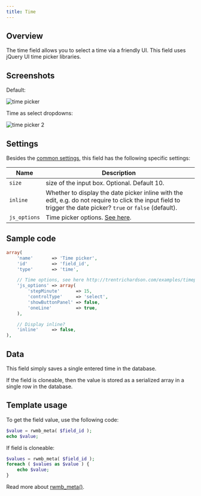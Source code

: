 ```yaml
---
title: Time
---
```


## Overview

The time field allows you to select a time via a friendly UI. This field uses jQuery UI time picker libraries.

## Screenshots

Default:

![time picker](https://i.imgur.com/xwV5FN5.png)

Time as select dropdowns:

![time picker 2](https://i.imgur.com/S83Wpau.png)

## Settings

Besides the [common settings](/field-settings/), this field has the following specific settings:

Name | Description
--- | ---
`size` | size of the input box. Optional. Default 10.
`inline` | Whether to display the date picker inline with the edit, e.g. do not require to click the input field to trigger the date picker? `true` or `false` (default).
`js_options`| Time picker options. [See here](http://trentrichardson.com/examples/timepicker/).

## Sample code

```php
array(
    'name'       => 'Time picker',
    'id'         => 'field_id',
    'type'       => 'time',

    // Time options, see here http://trentrichardson.com/examples/timepicker/
    'js_options' => array(
        'stepMinute'      => 15,
        'controlType'     => 'select',
        'showButtonPanel' => false,
        'oneLine'         => true,
    ),

    // Display inline?
    'inline'     => false,
),
```

## Data

This field simply saves a single entered time in the database.

If the field is cloneable, then the value is stored as a serialized array in a single row in the database.

## Template usage

To get the field value, use the following code:

```php
$value = rwmb_meta( $field_id );
echo $value;
```

If field is cloneable:

```php
$values = rwmb_meta( $field_id );
foreach ( $values as $value ) {
    echo $value;
}
```

Read more about [rwmb_meta()](/rwmb-meta/).
